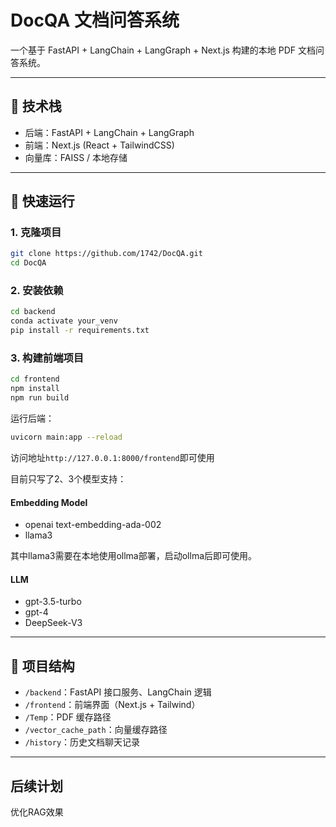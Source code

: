 # DocQA 文档问答系统

一个基于 FastAPI + LangChain + LangGraph + Next.js 构建的本地 PDF 文档问答系统。

---

## 🧱 技术栈

- 后端：FastAPI + LangChain + LangGraph
- 前端：Next.js (React + TailwindCSS)
- 向量库：FAISS / 本地存储

---

## 🚀 快速运行

### 1. 克隆项目

```bash
git clone https://github.com/1742/DocQA.git
cd DocQA
```

### 2. 安装依赖

```bash
cd backend
conda activate your_venv
pip install -r requirements.txt
```

### 3. 构建前端项目

```bash
cd frontend
npm install
npm run build
```

运行后端：
```bash
uvicorn main:app --reload
```

访问地址`http://127.0.0.1:8000/frontend`即可使用

目前只写了2、3个模型支持：
#### Embedding Model
<ul>
  <li>openai text-embedding-ada-002</li>
  <li>llama3</li>
</ul>
其中llama3需要在本地使用ollma部署，启动ollma后即可使用。

#### LLM
<ul>
  <li>gpt-3.5-turbo</li>
  <li>gpt-4</li>
  <li>DeepSeek-V3</li>
</ul>

---

## 📁 项目结构
<ul>
  <li><code>/backend</code>：FastAPI 接口服务、LangChain 逻辑</li>
  <li><code>/frontend</code>：前端界面（Next.js + Tailwind）</li>
  <li><code>/Temp</code>：PDF 缓存路径</li>
  <li><code>/vector_cache_path</code>：向量缓存路径</li>
  <li><code>/history</code>：历史文档聊天记录</li>
</ul>

---

## 后续计划

优化RAG效果
